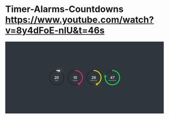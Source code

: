 # Timer-Alarms-Countdowns https://www.youtube.com/watch?v=8y4dFoE-nlU&t=46s
<p align="center">
  <img src="preview.png" alt="preview del proyecto"  max-width="1600">
</p>
